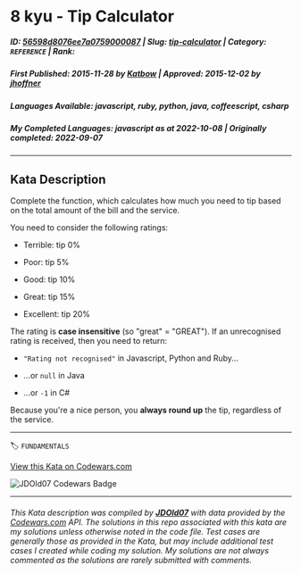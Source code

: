 # 8 kyu - Tip Calculator

##### **ID**: [56598d8076ee7a0759000087](https://www.codewars.com/kata/56598d8076ee7a0759000087) | **Slug**: [tip-calculator](https://www.codewars.com/kata/56598d8076ee7a0759000087) | **Category**: `REFERENCE` | **Rank**: <span style="color:white">8 kyu</span>

##### **First Published**: 2015-11-28 ***by*** [Katbow](https://www.codewars.com/users/Katbow) | **Approved**: 2015-12-02 ***by*** [jhoffner](https://www.codewars.com/users/jhoffner)

##### **Languages Available**: javascript, ruby, python, java, coffeescript, csharp

##### **My Completed Languages**: javascript ***as at*** 2022-10-08 | **Originally completed**: 2022-09-07

---

## Kata Description


Complete the function, which calculates how much you need to tip based on the total amount of the bill and the service. 



You need to consider the following ratings:



- Terrible: tip 0%

- Poor: tip 5%

- Good: tip 10%

- Great: tip 15%

- Excellent: tip 20%



The rating is **case insensitive** (so "great" = "GREAT"). If an unrecognised rating is received, then you need to return:



* `"Rating not recognised"` in Javascript, Python and Ruby...

* ...or `null` in Java

* ...or `-1` in C#



Because you're a nice person, you **always round up** the tip, regardless of the service.



---


🏷 `FUNDAMENTALS`


[View this Kata on Codewars.com](https://www.codewars.com/kata/56598d8076ee7a0759000087)

![](https://www.codewars.com/users/jdold07/badges/large "JDOld07 Codewars Badge")

---

###### *This Kata description was compiled by [**JDOld07**](https://tpstech.dev) with data provided by the [Codewars.com](https://www.codewars.com) API.  The solutions in this repo associated with this kata are my solutions unless otherwise noted in the code file.  Test cases are generally those as provided in the Kata, but may include additional test cases I created while coding my solution.  My solutions are not always commented as the solutions are rarely submitted with comments.*
